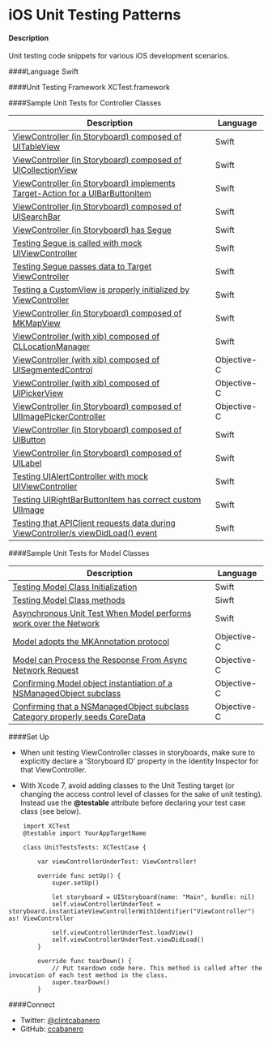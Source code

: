 iOS Unit Testing Patterns
=========================


#### Description
Unit testing code snippets for various iOS development scenarios.

####Language
Swift

####Unit Testing Framework
XCTest.framework

####Sample Unit Tests for Controller Classes

Description | Language
------------ | ------------- 
[ViewController (in Storyboard) composed of UITableView](https://gist.github.com/ccabanero/39ee6d5fd7b289dee695) | Swift
[ViewController (in Storyboard) composed of UICollectionView](https://gist.github.com/ccabanero/6ef47c1aeb21acfb326d30f6b01825d1) | Swift
[ViewController (in Storyboard) implements Target-Action for a UIBarButtonItem](https://gist.github.com/ccabanero/4a1a4bfbf5fa3fbbb1070c8765c3de73) | Swift
[ViewController (in Storyboard) composed of UISearchBar](https://gist.github.com/ccabanero/0f20b0708c0d756327995e58ff3309d4) | Swift
[ViewController (in Storyboard) has Segue](https://gist.github.com/ccabanero/a0fbb675f44a5136d2811d21a77e332a) | Swift
[Testing Segue is called with mock UIViewController](https://gist.github.com/ccabanero/9f7ad6775eacec3cc997) | Swift
[Testing Segue passes data to Target ViewController](https://gist.github.com/ccabanero/308db4882b7ca4967ebb5d17530177f3) | Swift
[Testing a CustomView is properly initialized by ViewController](https://gist.github.com/ccabanero/ac7237e4591092130326) | Swift
[ViewController (in Storyboard) composed of MKMapView](https://gist.github.com/ccabanero/90c73c46ed1671298775) | Swift
[ViewController (with xib) composed of CLLocationManager](https://gist.github.com/ccabanero/dd35e7bee8205ad225f3de1391027aa5) | Swift
[ViewController (with xib) composed of UISegmentedControl](https://gist.github.com/ccabanero/e204496231a41759fa94) | Objective-C
[ViewController (with xib) composed of UIPickerView](https://gist.github.com/ccabanero/8d1dfa65218b8bb10ebf) | Objective-C
[ViewController (in Storyboard) composed of UIImagePickerController](https://gist.github.com/ccabanero/3c758af01944cc591fbb) | Objective-C
[ViewController (in Storyboard) composed of UIButton](https://gist.github.com/ccabanero/b92197516342c0147688) | Swift
[ViewController (in Storyboard) composed of UILabel](https://gist.github.com/ccabanero/68cd8ff461316930f707) | Swift
[Testing UIAlertController with mock UIViewController](https://gist.github.com/ccabanero/b88a77caba37f8dd9fbf) | Swift
[Testing UIRightBarButtonItem has correct custom UIImage](https://gist.github.com/ccabanero/ed9111e472f6cb283ff8c3e714712efa) | Swift
[Testing that APIClient requests data during ViewController/s viewDidLoad() event](https://gist.github.com/ccabanero/d3bc7c36b2b1381be97494404407ce26) | Swift


####Sample Unit Tests for Model Classes

Description | Language
------------ | ------------- 
[Testing Model Class Initialization](https://gist.github.com/ccabanero/90c6e2aadfd4efa6b059333edeb2b314) | Swift
[Testing Model Class methods](https://gist.github.com/ccabanero/4221831a4c527c0453a8506628df34af) | Siwft
[Asynchronous Unit Test When Model performs work over the Network](https://gist.github.com/ccabanero/24a46c777bb29da95ba5) | Swift
[Model adopts the MKAnnotation protocol](https://gist.github.com/ccabanero/f6f8aeb7ea06073753bf) | Objective-C
[Model can Process the Response From Async Network Request](https://gist.github.com/ccabanero/1160dc6d95182593d111)| Objective-C
[Confirming Model object instantiation of a NSManagedObject subclass](https://gist.github.com/ccabanero/93501b0cc78e2023f119) | Objective-C
[Confirming that a NSManagedObject subclass Category properly seeds CoreData](https://gist.github.com/ccabanero/3de1a0cfecc7cb4fa9e6) | Objective-C

####Set Up

* When unit testing ViewController classes in storyboards, make sure to explicitly declare a 'Storyboard ID' property in the Identity Inspector for that ViewController.

* With Xcode 7, avoid adding classes to the Unit Testing target (or changing the access control level of classes for the sake of unit testing).  Instead use the __@testable__ attribute before declaring your test case class (see below).

````
    import XCTest
    @testable import YourAppTargetName

    class UnitTestsTests: XCTestCase {

        var viewControllerUnderTest: ViewController!

        override func setUp() {
            super.setUp()

            let storyboard = UIStoryboard(name: "Main", bundle: nil)
            self.viewControllerUnderTest = storyboard.instantiateViewControllerWithIdentifier("ViewController") as! ViewController

            self.viewControllerUnderTest.loadView()
            self.viewControllerUnderTest.viewDidLoad()
        }

        override func tearDown() {
            // Put teardown code here. This method is called after the invocation of each test method in the class.
            super.tearDown()
        }
```` 

####Connect
* Twitter: [@clintcabanero](http://twitter.com/clintcabanero)
* GitHub: [ccabanero](http:///github.com/ccabanero)


    
